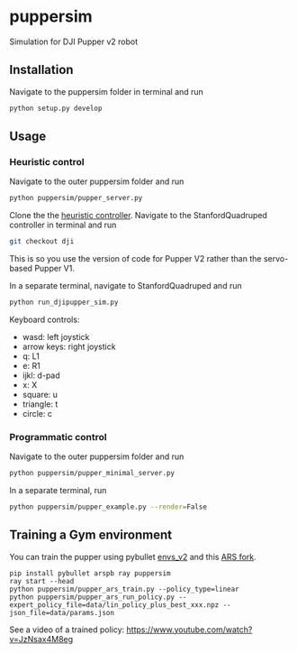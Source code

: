 # puppersim
Simulation for DJI Pupper v2 robot

## Installation
Navigate to the puppersim folder in terminal and run
```bash
python setup.py develop
```

## Usage
### Heuristic control
Navigate to the outer puppersim folder and run
```bash
python puppersim/pupper_server.py
```

Clone the the [heuristic controller](https://github.com/stanfordroboticsclub/StanfordQuadruped.git). Navigate to the StanfordQuadruped controller in terminal and run 
```bash
git checkout dji
```
This is so you use the version of code for Pupper V2 rather than the servo-based Pupper V1.

In a separate terminal, navigate to StanfordQuadruped and run 
```bash
python run_djipupper_sim.py
```

Keyboard controls:
* wasd: left joystick
* arrow keys: right joystick
* q: L1
* e: R1
* ijkl: d-pad
* x: X
* square: u
* triangle: t
* circle: c

### Programmatic control
Navigate to the outer puppersim folder and run
```bash
python puppersim/pupper_minimal_server.py
```
In a separate terminal, run
```bash
python puppersim/pupper_example.py --render=False
```


## Training a Gym environment

You can train the pupper using pybullet [envs_v2](https://github.com/bulletphysics/bullet3/tree/master/examples/pybullet/gym/pybullet_envs/minitaur/envs_v2) and this [ARS fork](https://github.com/erwincoumans/ars).

```
pip install pybullet arspb ray puppersim
ray start --head
python puppersim/pupper_ars_train.py --policy_type=linear
python puppersim/pupper_ars_run_policy.py --expert_policy_file=data/lin_policy_plus_best_xxx.npz --json_file=data/params.json
```

See a video of a trained policy: https://www.youtube.com/watch?v=JzNsax4M8eg
